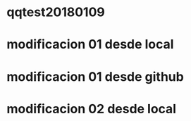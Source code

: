 # qqtest20180109
# modificacion 01 desde local
# modificacion 01 desde github
# modificacion 02 desde local
